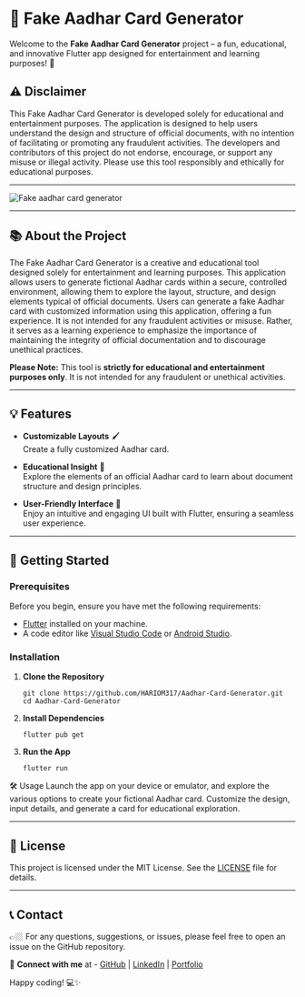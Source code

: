 # 🎉 Fake Aadhar Card Generator

Welcome to the **Fake Aadhar Card Generator** project – a fun, educational, and innovative Flutter app designed for entertainment and learning purposes! 🚀

## ⚠️ Disclaimer
This Fake Aadhar Card Generator is developed solely for educational and entertainment purposes. The application is designed to help users understand the design and structure of official documents, with no intention of facilitating or promoting any fraudulent activities. The developers and contributors of this project do not endorse, encourage, or support any misuse or illegal activity. Please use this tool responsibly and ethically for educational purposes.

---

<p><img src="https://github.com/HARIOM317/Aadhar-Card-Generator/assets/75768277/3ed22011-5733-4c3b-90a7-f38175b016e4" alt="Fake aadhar card generator" /></p>

---

## 📚 About the Project

The Fake Aadhar Card Generator is a creative and educational tool designed solely for entertainment and learning purposes. This application allows users to generate fictional Aadhar cards within a secure, controlled environment, allowing them to explore the layout, structure, and design elements typical of official documents. Users can generate a fake Aadhar card with customized information using this application, offering a fun experience. It is not intended for any fraudulent activities or misuse. Rather, it serves as a learning experience to emphasize the importance of maintaining the integrity of official documentation and to discourage unethical practices.

**Please Note:** This tool is **strictly for educational and entertainment purposes only**. It is not intended for any fraudulent or unethical activities.

---

## 💡 Features

- **Customizable Layouts** 🖌️  
  Create a fully customized Aadhar card.

- **Educational Insight** 📖  
  Explore the elements of an official Aadhar card to learn about document structure and design principles.

- **User-Friendly Interface** 🎨  
  Enjoy an intuitive and engaging UI built with Flutter, ensuring a seamless user experience.

---

## 🚀 Getting Started

### Prerequisites

Before you begin, ensure you have met the following requirements:

- [Flutter](https://flutter.dev/) installed on your machine.
- A code editor like [Visual Studio Code](https://code.visualstudio.com/) or [Android Studio](https://developer.android.com/studio).

### Installation

1. **Clone the Repository**
    ```
    git clone https://github.com/HARIOM317/Aadhar-Card-Generator.git
    cd Aadhar-Card-Generator
    ```
   
2. **Install Dependencies**

    ```
    flutter pub get
    ```

3. **Run the App**
    ```
    flutter run
    ```
    
🛠️ Usage
Launch the app on your device or emulator, and explore the various options to create your fictional Aadhar card. Customize the design, input details, and generate a card for educational exploration.

---

## 📜 License
This project is licensed under the MIT License. See the [LICENSE](LICENSE) file for details.

---

## 📞 Contact

👉🏼 For any questions, suggestions, or issues, please feel free to open an issue on the GitHub repository.

🔗 **Connect with me** at -  [GitHub](https://github.com/HARIOM317) | [LinkedIn](https://linkedin.com/in/hariom-singh-mewada) | [Portfolio](https://hariom317.github.io/Hariom-Singh-Rajput-Portfolio/)


Happy coding! 💻✨
